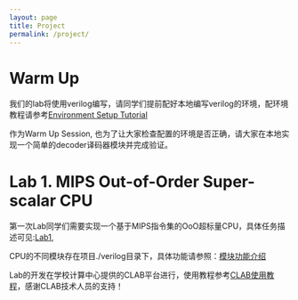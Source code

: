 ```yaml
---
layout: page
title: Project
permalink: /project/
---
```

# Warm Up

我们的lab将使用verilog编写，请同学们提前配好本地编写verilog的环境，配环境教程请参考[Environment Setup Tutorial](/2024Fall/static_files/Lab/Verilog环境搭建教程.pdf)

作为Warm Up Session, 也为了让大家检查配置的环境是否正确，请大家在本地实现一个简单的decoder译码器模块并完成验证。


# Lab 1. MIPS Out-of-Order Super-scalar CPU

第一次Lab同学们需要实现一个基于MIPS指令集的OoO超标量CPU，具体任务描述可见:[Lab1](TODO),

CPU的不同模块存在项目./verilog目录下，具体功能请参照：[模块功能介绍](/2024Fall/static_files/Lab/Lab1/模块说明.html)

Lab的开发在学校计算中心提供的CLAB平台进行，使用教程参考[CLAB使用教程](TODO)，感谢CLAB技术人员的支持！